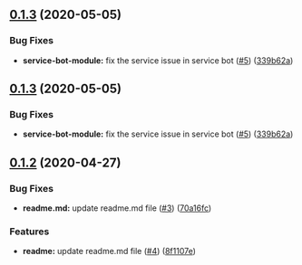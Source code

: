 ## [0.1.3](https://github.com/IOMechs/angular-service-bot/compare/v0.1.2...v0.1.3) (2020-05-05)


### Bug Fixes

* **service-bot-module:** fix the service issue in service bot ([#5](https://github.com/IOMechs/angular-service-bot/issues/5)) ([339b62a](https://github.com/IOMechs/angular-service-bot/commit/339b62a88cb1d65933d79df8e5a024846a0ee00e))



## [0.1.3](https://github.com/IOMechs/angular-service-bot/compare/v0.1.2...v0.1.3) (2020-05-05)


### Bug Fixes

* **service-bot-module:** fix the service issue in service bot ([#5](https://github.com/IOMechs/angular-service-bot/issues/5)) ([339b62a](https://github.com/IOMechs/angular-service-bot/commit/339b62a88cb1d65933d79df8e5a024846a0ee00e))



## [0.1.2](https://github.com/AhsanAyaz/angular-service-bot/compare/v0.1.1...v0.1.2) (2020-04-27)


### Bug Fixes

* **readme.md:** update readme.md file ([#3](https://github.com/AhsanAyaz/angular-service-bot/issues/3)) ([70a16fc](https://github.com/AhsanAyaz/angular-service-bot/commit/70a16fc0c5edfa6b1975a4d628266b28d69a4e49))


### Features

* **readme:** update readme.md file ([#4](https://github.com/AhsanAyaz/angular-service-bot/issues/4)) ([8f1107e](https://github.com/AhsanAyaz/angular-service-bot/commit/8f1107e9c6e6933e5c2007e27919072df029ccd7))



